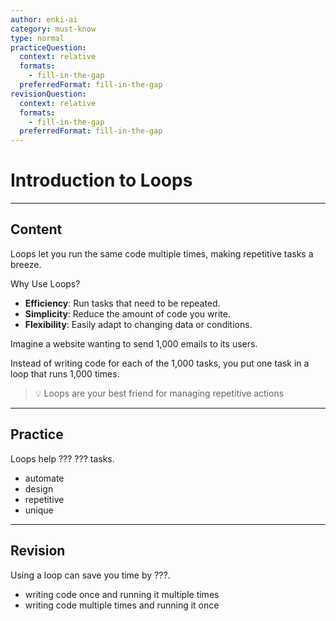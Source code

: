 ```yaml
---
author: enki-ai
category: must-know
type: normal
practiceQuestion:
  context: relative
  formats:
    - fill-in-the-gap
  preferredFormat: fill-in-the-gap
revisionQuestion:
  context: relative
  formats:
    - fill-in-the-gap
  preferredFormat: fill-in-the-gap
---
```


# Introduction to Loops

---
## Content

Loops let you run the same code multiple times, making repetitive tasks a breeze.

Why Use Loops?

- **Efficiency**: Run tasks that need to be repeated.
- **Simplicity**: Reduce the amount of code you write.
- **Flexibility**: Easily adapt to changing data or conditions.

Imagine a website wanting to send 1,000 emails to its users.

Instead of writing code for each of the 1,000 tasks, you put one task in a loop that runs 1,000 times.

>💡 Loops are your best friend for managing repetitive actions

---
## Practice

Loops help ??? ??? tasks.

- automate
- design
- repetitive
- unique

---
## Revision

Using a loop can save you time by ???.

- writing code once and running it multiple times
- writing code multiple times and running it once